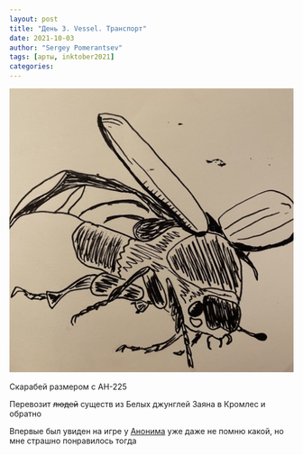 ```yaml
---
layout: post
title: "День 3. Vessel. Транспорт"
date: 2021-10-03
author: "Sergey Pomerantsev"
tags: [арты, inktober2021]
categories:
---
```


![](/assets/images/inktober21-3.jpg)

Скарабей размером с АН-225

Перевозит ~~людей~~ существ из Белых джунглей Заяна в Кромлес и обратно

Впервые был увиден на игре у [Анонима](https://vk.com/iaaoyrpg) уже даже не помню какой, но мне страшно понравилось тогда
